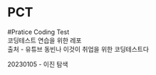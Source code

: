 # PCT
#Pratice Coding Test <br/>
코딩테스트 연습을 위한 레포 <br/>
출처 - 유튜브 동빈나 이것이 취업을 위한 코딩테스트다<br/>

20230105 - 이진 탐색
